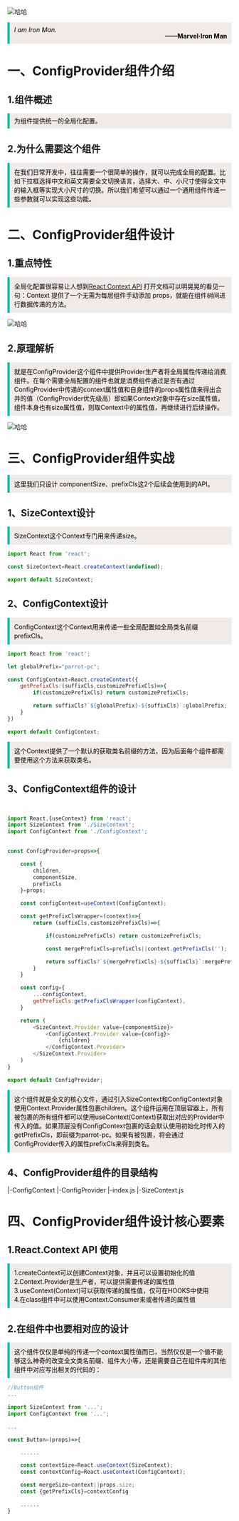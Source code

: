 ![哈哈](./assets/configprovider/ironman.jpg)


<blockquote style='padding: 10px; font-size: 1em; margin: 1em 0px; color: rgb(0, 0, 0); border-left: 5px solid rgba(0,189,170,1); background: rgb(239, 235, 233);line-height:1;'>
    <div>
        <div><i>I am Iron Man.</i></div>
        <div style="text-align:right;"><b>——Marvel·Iron Man</b></div>
    <div> 
    
</blockquote>
 
# 一、ConfigProvider组件介绍

## 1.组件概述

<blockquote style='padding: 10px; font-size: 1em; margin: 1em 0px; color: rgb(0, 0, 0); border-left: 5px solid rgba(0,189,170,1); background: rgb(239, 235, 233);line-height:1;'>
    为组件提供统一的全局化配置。
</blockquote>

## 2.为什么需要这个组件

<blockquote style='padding: 10px; font-size: 1em; margin: 1em 0px; color: rgb(0, 0, 0); border-left: 5px solid rgba(0,189,170,1); background: rgb(239, 235, 233);line-height:1。5;'>
    在我们日常开发中，往往需要一个很简单的操作，就可以完成全局的配置。比如下拉框选择中文和英文需要全文切换语言，选择大、中、小尺寸使得全文中的输入框等实现大小尺寸的切换。所以我们希望可以通过一个通用组件传递一些参数就可以实现这些功能。
</blockquote>

# 二、ConfigProvider组件设计
 
## 1.重点特性

<blockquote style='padding: 10px; font-size: 1em; margin: 1em 0px; color: rgb(0, 0, 0); border-left: 5px solid rgba(0,189,170,1); background: rgb(239, 235, 233);line-height:1。5;'>
    全局化配置很容易让人想到<a href="https://zh-hans.reactjs.org/docs/context.html#gatsby-focus-wrapper">React Context API</a> 打开文档可以明晃晃的看见一句：Context 提供了一个无需为每层组件手动添加 props，就能在组件树间进行数据传递的方法。
</blockquote>


![哈哈](./assets/configprovider/reactcontext.png)

## 2.原理解析

<blockquote style='padding: 10px; font-size: 1em; margin: 1em 0px; color: rgb(0, 0, 0); border-left: 5px solid rgba(0,189,170,1); background: rgb(239, 235, 233);line-height:1。5;'>
    就是在ConfigProvider这个组件中提供Provider生产者将全局属性传递给消费组件。在每个需要全局配置的组件也就是消费组件通过是否有通过ConfigProvider中传递的context属性值和自身组件的props属性值来得出合并的值（ConfigProvider优先级高）即如果Context对象中存在size属性值，组件本身也有size属性值，则取Context中的属性值，再继续进行后续操作。
</blockquote>

![哈哈](./assets/configprovider/thoery.jpg)

# 三、ConfigProvider组件实战

<blockquote style='padding: 10px; font-size: 1em; margin: 1em 0px; color: rgb(0, 0, 0); border-left: 5px solid rgba(0,189,170,1); background: rgb(239, 235, 233);line-height:1。5;'>
    这里我们只设计 componentSize、prefixCls这2个后续会使用到的API。
</blockquote> 

## 1、SizeContext设计


<blockquote style='padding: 10px; font-size: 1em; margin: 1em 0px; color: rgb(0, 0, 0); border-left: 5px solid rgba(0,189,170,1); background: rgb(239, 235, 233);line-height:1。5;'>
    SizeContext这个Context专门用来传递size。
</blockquote> 

```js
import React from 'react';

const SizeContext=React.createContext(undefined);

export default SizeContext;
```
 
## 2、ConfigContext设计

<blockquote style='padding: 10px; font-size: 1em; margin: 1em 0px; color: rgb(0, 0, 0); border-left: 5px solid rgba(0,189,170,1); background: rgb(239, 235, 233);line-height:1。5;'>
    ConfigContext这个Context用来传递一些全局配置如全局类名前缀prefixCls。
</blockquote> 

```js
import React from 'react';

let globalPrefix="parrot-pc";

const ConfigContext=React.createContext({
    getPrefixCls:(suffixCls,customizePrefixCls)=>{
        if(customizePrefixCls) return customizePrefixCls;

        return suffixCls?`${globalPrefix}-${suffixCls}`:globalPrefix;
    }
})

export default ConfigContext;
```

<blockquote style='padding: 10px; font-size: 1em; margin: 1em 0px; color: rgb(0, 0, 0); border-left: 5px solid rgba(0,189,170,1); background: rgb(239, 235, 233);line-height:1。5;'>
    这个Context提供了一个默认的获取类名前缀的方法，因为后面每个组件都需要使用这个方法来获取类名。
</blockquote> 

## 3、ConfigContext组件的设计

```js


import React,{useContext} from 'react';
import SizeContext from './SizeContext';
import ConfigContext from './ConfigContext';

 
const ConfigProvider=props=>{

    const {
        children,
        componentSize,
        prefixCls
    }=props;

    const configContext=useContext(ConfigContext);

    const getPrefixClsWrapper=(context)=>{
        return (suffixCls,customizePrefixCls)=>{ 

            if(customizePrefixCls) return customizePrefixCls;

            const mergePrefixCls=prefixCls||context.getPrefixCls('');

            return suffixCls?`${mergePrefixCls}-${suffixCls}`:mergePrefixCls;
        }
    }

    const config={
        ...configContext,
        getPrefixCls:getPrefixClsWrapper(configContext),
    }

    return (
        <SizeContext.Provider value={componentSize}>
            <ConfigContext.Provider value={config}>
                {children}
            </ConfigContext.Provider>
        </SizeContext.Provider>
    ) 
}

export default ConfigProvider;
```

<blockquote style='padding: 10px; font-size: 1em; margin: 1em 0px; color: rgb(0, 0, 0); border-left: 5px solid rgba(0,189,170,1); background: rgb(239, 235, 233);line-height:1。5;'>
    这个组件就是全文的核心文件，通过引入SizeContext和ConfigContext对象使用Context.Provider属性包裹children。这个组件运用在顶层容器上，所有被包裹的所有组件都可以使用useContext(Context)获取出对应的Provider中传入的值。如果顶层没有ConfigContext包裹的话会默认使用初始化时传入的getPrefixCls，即前缀为parrot-pc。如果有被包裹，将会通过ConfigProvider传入的属性prefixCls来得到类名。
</blockquote> 

## 4、ConfigProvider组件的目录结构

|-ConfigContext
|-ConfigProvider
|-index.js
|-SizeContext.js

# 四、ConfigProvider组件设计核心要素

## 1.React.Context API 使用

<blockquote style='padding: 10px; font-size: 1em; margin: 1em 0px; color: rgb(0, 0, 0); border-left: 5px solid rgba(0,189,170,1); background: rgb(239, 235, 233);line-height:1。5;'>
    <div>1.createContext可以创建Context对象，并且可以设置初始化的值</div>
    <div>2.Context.Provider是生产者，可以提供需要传递的属性值</div>
    <div>3.useContext(Context)可以获取传递的属性值，仅可在HOOKS中使用</div>
    <div>4.在class组件中可以使用Context.Consumer来或者传递的属性值</div>
</blockquote>


## 2.在组件中也要相对应的设计

<blockquote style='padding: 10px; font-size: 1em; margin: 1em 0px; color: rgb(0, 0, 0); border-left: 5px solid rgba(0,189,170,1); background: rgb(239, 235, 233);line-height:1。5;'>
    这个组件仅仅是单纯的传递一个context属性值而已，当然仅仅是一个值不能够这么神奇的改变全文类名前缀、组件大小等，还是需要自己在组件库的其他组件中对应写出相关的代码的：
</blockquote>

```js
//Button组件
...

import SizeContext from '...';
import ConfigContext from '...';

...

const Button=(props)=>{

    ......

    const contextSize=React.useContext(SizeContext);
    const contextConfig=React.useContext(ConfigContext);

    const mergeSize=context||props.size;
    const {getPrefixCls}=contextConfig

    ......
}

```
